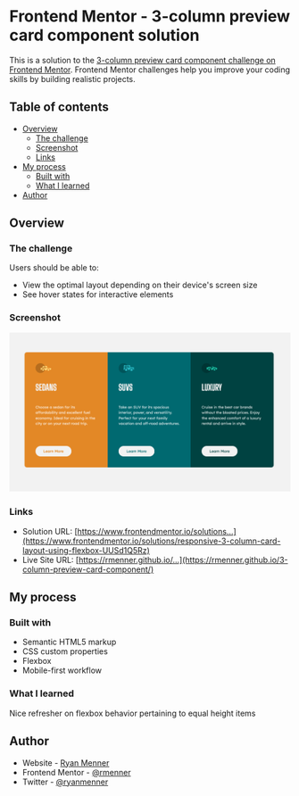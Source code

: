 # Frontend Mentor - 3-column preview card component solution

This is a solution to the [3-column preview card component challenge on Frontend Mentor](https://www.frontendmentor.io/challenges/3column-preview-card-component-pH92eAR2-). Frontend Mentor challenges help you improve your coding skills by building realistic projects. 

## Table of contents

- [Overview](#overview)
  - [The challenge](#the-challenge)
  - [Screenshot](#screenshot)
  - [Links](#links)
- [My process](#my-process)
  - [Built with](#built-with)
  - [What I learned](#what-i-learned)
- [Author](#author)


## Overview

### The challenge

Users should be able to:

- View the optimal layout depending on their device's screen size
- See hover states for interactive elements

### Screenshot

![](./screenshot.png)

### Links

- Solution URL: [https://www.frontendmentor.io/solutions...](https://www.frontendmentor.io/solutions/responsive-3-column-card-layout-using-flexbox-UUSd1Q5Rz)
- Live Site URL: [https://rmenner.github.io/...](https://rmenner.github.io/3-column-preview-card-component/)

## My process

### Built with

- Semantic HTML5 markup
- CSS custom properties
- Flexbox
- Mobile-first workflow


### What I learned

Nice refresher on flexbox behavior pertaining to equal height items


## Author

- Website - [Ryan Menner](https://ryanmenner.com)
- Frontend Mentor - [@rmenner](https://www.frontendmentor.io/profile/rmenner)
- Twitter - [@ryanmenner](https://twitter.com/ryanmenner)